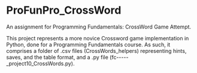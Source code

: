# ProFunPro_CrossWord
An assignment for Programming Fundamentals: CrossWord Game Attempt.

This project represents a more novice Crossword game implementation in Python, done for a Programming Fundamentals course.
As such, it comprises a folder of .csv files (CrossWords_helpers) representing hints, saves, and the table format, and a .py file (fc-----_project10_CrossWords.py).
